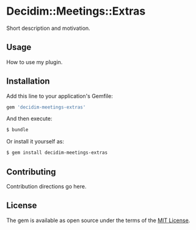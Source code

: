 # Decidim::Meetings::Extras
Short description and motivation.

## Usage
How to use my plugin.

## Installation
Add this line to your application's Gemfile:

```ruby
gem 'decidim-meetings-extras'
```

And then execute:
```bash
$ bundle
```

Or install it yourself as:
```bash
$ gem install decidim-meetings-extras
```

## Contributing
Contribution directions go here.

## License
The gem is available as open source under the terms of the [MIT License](https://opensource.org/licenses/MIT).
